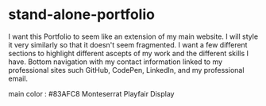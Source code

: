 # stand-alone-portfolio

I want this Portfolio to seem like an extension of my main website. I will style it very similarly so that it doesn't seem fragmented. I want a few different sections to highlight different ascepts of my work and the different skills I have. Bottom navigation with my contact information linked to my professional sites such GitHub, CodePen, LinkedIn, and my professional email.

main color : #83AFC8
Monteserrat
Playfair Display